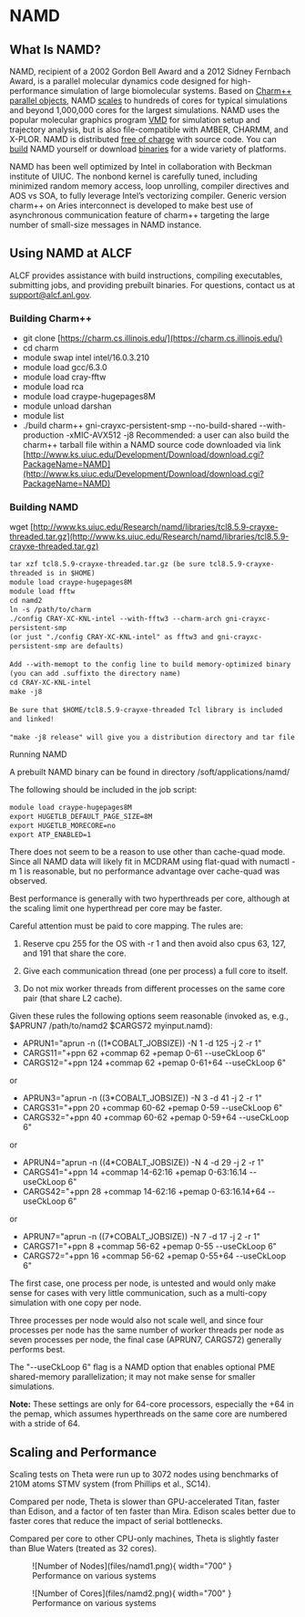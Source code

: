 # NAMD

## What Is NAMD?

NAMD, recipient of a 2002 Gordon Bell Award and a 2012 Sidney Fernbach Award, is a parallel molecular dynamics code designed for high-performance simulation of large biomolecular systems. Based on [Charm++ parallel objects](http://charm.cs.illinois.edu/), NAMD [scales](http://www.ks.uiuc.edu/Research/namd/benchmarks/) to hundreds of cores for typical simulations and beyond 1,000,000 cores for the largest simulations. NAMD uses the popular molecular graphics program [VMD](http://www.ks.uiuc.edu/Research/vmd/) for simulation setup and trajectory analysis, but is also file-compatible with AMBER, CHARMM, and X-PLOR. NAMD is distributed [free of charge](http://www.ks.uiuc.edu/Research/namd/license.html) with source code. You can [build](http://www.ks.uiuc.edu/Research/namd/development.html) NAMD yourself or download [binaries](http://www.ks.uiuc.edu/Development/Download/download.cgi?PackageName=NAMD) for a wide variety of platforms. 

NAMD has been well optimized by Intel in collaboration with Beckman institute of UIUC. The nonbond kernel is carefully tuned, including minimized random memory access, loop unrolling, compiler directives and AOS vs SOA, to fully leverage Intel’s vectorizing compiler. Generic version charm++ on Aries interconnect is developed to make best use of asynchronous communication feature of charm++ targeting the large number of small-size messages in NAMD instance.  

## Using NAMD at ALCF
ALCF provides assistance with build instructions, compiling executables, submitting jobs, and providing prebuilt binaries. For questions, contact us at [support@alcf.anl.gov](mailto:support@alcf.anl.gov).

### Building Charm++

- git clone [https://charm.cs.illinois.edu/](https://charm.cs.illinois.edu/)
- cd charm
- module swap intel intel/16.0.3.210
- module load gcc/6.3.0
- module load cray-fftw
- module load rca
- module load craype-hugepages8M
- module unload darshan
- module list
- ./build charm++ gni-crayxc-persistent-smp --no-build-shared --with-production -xMIC-AVX512 -j8
Recommended: a user can also build the charm++ tarball file within a NAMD source code downloaded via link [http://www.ks.uiuc.edu/Development/Download/download.cgi?PackageName=NAMD](http://www.ks.uiuc.edu/Development/Download/download.cgi?PackageName=NAMD)

### Building NAMD

wget [http://www.ks.uiuc.edu/Research/namd/libraries/tcl8.5.9-crayxe-threaded.tar.gz](http://www.ks.uiuc.edu/Research/namd/libraries/tcl8.5.9-crayxe-threaded.tar.gz)

```
tar xzf tcl8.5.9-crayxe-threaded.tar.gz (be sure tcl8.5.9-crayxe-threaded is in $HOME)
module load craype-hugepages8M
module load fftw
cd namd2
ln -s /path/to/charm 
./config CRAY-XC-KNL-intel --with-fftw3 --charm-arch gni-crayxc-persistent-smp
(or just "./config CRAY-XC-KNL-intel" as fftw3 and gni-crayxc-persistent-smp are defaults)

Add --with-memopt to the config line to build memory-optimized binary (you can add .suffixto the directory name)
cd CRAY-XC-KNL-intel
make -j8

Be sure that $HOME/tcl8.5.9-crayxe-threaded Tcl library is included and linked!

"make -j8 release" will give you a distribution directory and tar file
 ```
 Running NAMD 

A prebuilt NAMD binary can be found in directory /soft/applications/namd/

The following should be included in the job script:

```
module load craype-hugepages8M
export HUGETLB_DEFAULT_PAGE_SIZE=8M
export HUGETLB_MORECORE=no
export ATP_ENABLED=1
```
There does not seem to be a reason to use other than cache-quad mode. Since all NAMD data will likely fit in MCDRAM using flat-quad with numactl -m 1 is reasonable, but no performance advantage over cache-quad was observed.

Best performance is generally with two hyperthreads per core, although at the scaling limit one hyperthread per core may be faster.

Careful attention must be paid to core mapping. The rules are:

1. Reserve cpu 255 for the OS with -r 1 and then avoid also cpus 63, 127, and 191 that share the core.

2. Give each communication thread (one per process) a full core to itself.

3. Do not mix worker threads from different processes on the same core pair (that share L2 cache).

Given these rules the following options seem reasonable (invoked as, e.g., $APRUN7 /path/to/namd2 $CARGS72 myinput.namd):

- APRUN1="aprun -n $((1*$COBALT_JOBSIZE)) -N 1 -d 125 -j 2 -r 1"
- CARGS11="+ppn 62 +commap 62 +pemap 0-61 --useCkLoop 6"
- CARGS12="+ppn 124 +commap 62 +pemap 0-61+64 --useCkLoop 6"

or

- APRUN3="aprun -n $((3*$COBALT_JOBSIZE)) -N 3 -d 41 -j 2 -r 1"
- CARGS31="+ppn 20 +commap 60-62 +pemap 0-59 --useCkLoop 6"
- CARGS32="+ppn 40 +commap 60-62 +pemap 0-59+64 --useCkLoop 6"

or

- APRUN4="aprun -n $((4*$COBALT_JOBSIZE)) -N 4 -d 29 -j 2 -r 1"
- CARGS41="+ppn 14 +commap 14-62:16 +pemap 0-63:16.14 --useCkLoop 6"
- CARGS42="+ppn 28 +commap 14-62:16 +pemap 0-63:16.14+64 --useCkLoop 6"

or

- APRUN7="aprun -n $((7*$COBALT_JOBSIZE)) -N 7 -d 17 -j 2 -r 1"
- CARGS71="+ppn 8 +commap 56-62 +pemap 0-55 --useCkLoop 6"
- CARGS72="+ppn 16 +commap 56-62 +pemap 0-55+64 --useCkLoop 6"

The first case, one process per node, is untested and would only make sense for cases with very little communication, such as a multi-copy simulation with one copy per node.

Three processes per node would also not scale well, and since four processes per node has the same number of worker threads per node as seven processes per node, the final case (APRUN7, CARGS72) generally performs best.

The "--useCkLoop 6" flag is a NAMD option that enables optional PME shared-memory parallelization; it may not make sense for smaller simulations.

**Note:** These settings are only for 64-core processors, especially the +64 in the pemap, which assumes hyperthreads on the same core are numbered with a stride of 64. 

## Scaling and Performance
Scaling tests on Theta were run up to 3072 nodes using benchmarks of 210M atoms STMV system (from Phillips et al., SC14).

Compared per node, Theta is slower than GPU-accelerated Titan, faster than Edison, and a factor of ten faster than Mira. Edison scales better due to faster cores that reduce the impact of serial bottlenecks.

Compared per core to other CPU-only machines, Theta is slightly faster than Blue Waters (treated as 32 cores).

<figure markdown>
  ![Number of Nodes](files/namd1.png){ width="700" }
  <figcaption>Performance on various systems</figcaption>
</figure>

<figure markdown>
  ![Number of Cores](files/namd2.png){ width="700" }
  <figcaption>Performance on various systems</figcaption>
</figure>


